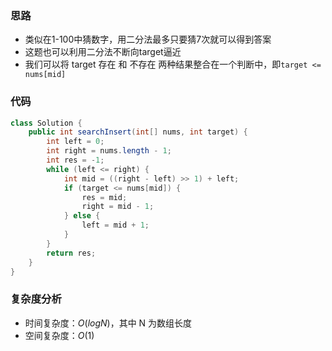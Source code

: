 ### 思路

-   类似在1-100中猜数字，用二分法最多只要猜7次就可以得到答案
-   这题也可以利用二分法不断向target逼近
-   我们可以将 target 存在 和 不存在 两种结果整合在一个判断中，即`target <= nums[mid]`

### 代码


```java
class Solution {
    public int searchInsert(int[] nums, int target) {
        int left = 0;
        int right = nums.length - 1;
        int res = -1;
        while (left <= right) {
            int mid = ((right - left) >> 1) + left;
            if (target <= nums[mid]) {
                res = mid;
                right = mid - 1;
            } else {
                left = mid + 1;
            }
        }
        return res;
    }
}
```

### **复杂度分析**

- 时间复杂度：$O(logN)$，其中 N 为数组长度
- 空间复杂度：$O(1)$